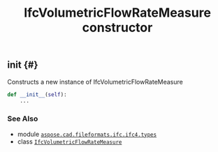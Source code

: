 ﻿---
title: IfcVolumetricFlowRateMeasure constructor
second_title: Aspose.CAD for Python via .NET API References
description: 
type: docs
weight: 10
url: /python-net/aspose.cad.fileformats.ifc.ifc4.types/ifcvolumetricflowratemeasure/__init__/
is_root: false
---

## __init__ {#}

Constructs a new instance of IfcVolumetricFlowRateMeasure



```python
def __init__(self):
    ...
```





### See Also
* module [`aspose.cad.fileformats.ifc.ifc4.types`](../../)
* class [`IfcVolumetricFlowRateMeasure`](/cad/python-net/aspose.cad.fileformats.ifc.ifc4.types/ifcvolumetricflowratemeasure)
